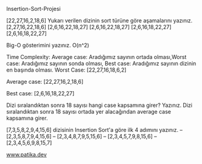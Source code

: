 Insertion-Sort-Projesi

[22,27,16,2,18,6] Yukarı verilen dizinin sort türüne göre aşamalarını yazınız.
[2,27,16,22,18,6] [2,6,16,22,18,27] [2,6,16,22,18,27] [2,6,16,18,22,27] [2,6,16,18,22,27]

Big-O gösterimini yazınız.
O(n^2)

Time Complexity: Average case: Aradığımız sayının ortada olması,Worst case: Aradığımız sayının sonda olması, Best case: Aradığımız sayının dizinin en başında olması.
Worst Case: [22,27,16,18,6,2]

Average case: [22,27,16,2,18,6]

Best case: [2,6,16,18,22,27]

Dizi sıralandıktan sonra 18 sayısı hangi case kapsamına girer? Yazınız.
Dizi sıralandıktan sonra 18 sayısı ortada yer alacağından average case kapsamına girer.

[7,3,5,8,2,9,4,15,6] dizisinin Insertion Sort'a göre ilk 4 adımını yazınız.
– [2,3,5,8,7,9,4,15,6] – [2,3,4,8,7,9,5,15,6] – [2,3,4,5,7,9,8,15,6] – [2,3,4,5,6,9,8,15,7]

www.patika.dev
